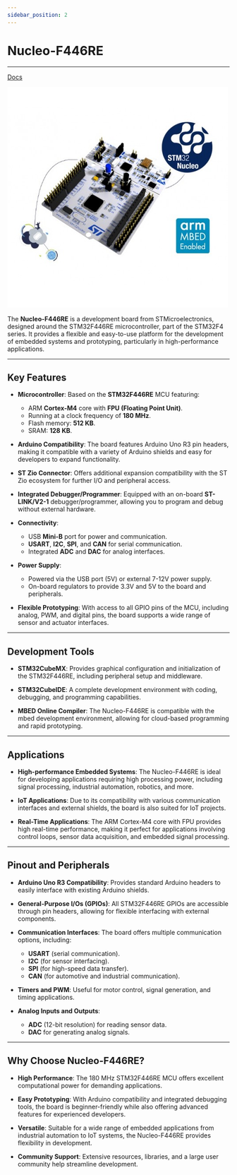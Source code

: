 ```yaml
---
sidebar_position: 2
---
```


# Nucleo-F446RE

---

[Docs](https://www.st.com/en/evaluation-tools/nucleo-f446re.html)

![Image](..\Images\Nucleo_PinOut\nucleo1.jpg)

The **Nucleo-F446RE** is a development board from STMicroelectronics, designed around the STM32F446RE microcontroller, part of the STM32F4 series. It provides a flexible and easy-to-use platform for the development of embedded systems and prototyping, particularly in high-performance applications.

---

## Key Features

- **Microcontroller**: Based on the **STM32F446RE** MCU featuring:
  - ARM **Cortex-M4** core with **FPU (Floating Point Unit)**.
  - Running at a clock frequency of **180 MHz**.
  - Flash memory: **512 KB**.
  - SRAM: **128 KB**.

- **Arduino Compatibility**: The board features Arduino Uno R3 pin headers, making it compatible with a variety of Arduino shields and easy for developers to expand functionality.

- **ST Zio Connector**: Offers additional expansion compatibility with the ST Zio ecosystem for further I/O and peripheral access.

- **Integrated Debugger/Programmer**: Equipped with an on-board **ST-LINK/V2-1** debugger/programmer, allowing you to program and debug without external hardware.

- **Connectivity**: 
  - USB **Mini-B** port for power and communication.
  - **USART**, **I2C**, **SPI**, and **CAN** for serial communication.
  - Integrated **ADC** and **DAC** for analog interfaces.

- **Power Supply**: 
  - Powered via the USB port (5V) or external 7-12V power supply.
  - On-board regulators to provide 3.3V and 5V to the board and peripherals.

- **Flexible Prototyping**: With access to all GPIO pins of the MCU, including analog, PWM, and digital pins, the board supports a wide range of sensor and actuator interfaces.

---

## Development Tools

- **STM32CubeMX**: Provides graphical configuration and initialization of the STM32F446RE, including peripheral setup and middleware.
  
- **STM32CubeIDE**: A complete development environment with coding, debugging, and programming capabilities.

- **MBED Online Compiler**: The Nucleo-F446RE is compatible with the mbed development environment, allowing for cloud-based programming and rapid prototyping.

---

## Applications

- **High-performance Embedded Systems**: The Nucleo-F446RE is ideal for developing applications requiring high processing power, including signal processing, industrial automation, robotics, and more.
  
- **IoT Applications**: Due to its compatibility with various communication interfaces and external shields, the board is also suited for IoT projects.
  
- **Real-Time Applications**: The ARM Cortex-M4 core with FPU provides high real-time performance, making it perfect for applications involving control loops, sensor data acquisition, and embedded signal processing.

---

## Pinout and Peripherals

- **Arduino Uno R3 Compatibility**: Provides standard Arduino headers to easily interface with existing Arduino shields.
  
- **General-Purpose I/Os (GPIOs)**: All STM32F446RE GPIOs are accessible through pin headers, allowing for flexible interfacing with external components.

- **Communication Interfaces**: The board offers multiple communication options, including:
  - **USART** (serial communication).
  - **I2C** (for sensor interfacing).
  - **SPI** (for high-speed data transfer).
  - **CAN** (for automotive and industrial communication).

- **Timers and PWM**: Useful for motor control, signal generation, and timing applications.

- **Analog Inputs and Outputs**:
  - **ADC** (12-bit resolution) for reading sensor data.
  - **DAC** for generating analog signals.

---

## Why Choose Nucleo-F446RE?

- **High Performance**: The 180 MHz STM32F446RE MCU offers excellent computational power for demanding applications.
  
- **Easy Prototyping**: With Arduino compatibility and integrated debugging tools, the board is beginner-friendly while also offering advanced features for experienced developers.

- **Versatile**: Suitable for a wide range of embedded applications from industrial automation to IoT systems, the Nucleo-F446RE provides flexibility in development.

- **Community Support**: Extensive resources, libraries, and a large user community help streamline development.


